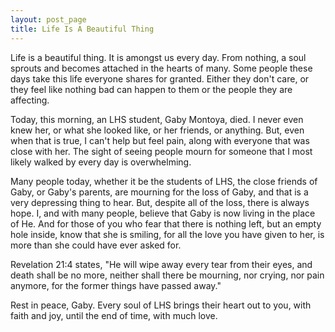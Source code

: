 ```yaml
---
layout: post_page
title: Life Is A Beautiful Thing
---
```


Life is a beautiful thing. It is amongst us every day. From nothing, a soul sprouts and becomes attached in the hearts of many. Some people these days take this life everyone shares for granted. Either they don't care, or they feel like nothing bad can happen to them or the people they are affecting.

Today, this morning, an LHS student, Gaby Montoya, died. I never even knew her, or what she looked like, or her friends, or anything. But, even when that is true, I can't help but feel pain, along with everyone that was close with her. The sight of seeing people mourn for someone that I most likely walked by every day is overwhelming.

Many people today, whether it be the students of LHS, the close friends of Gaby, or Gaby's parents, are mourning for the loss of Gaby, and that is a very depressing thing to hear. But, despite all of the loss, there is always hope. I, and with many people, believe that Gaby is now living in the place of He. And for those of you who fear that there is nothing left, but an empty hole inside, know that she is smiling, for all the love you have given to her, is more than she could have ever asked for.

Revelation 21:4 states, "He will wipe away every tear from their eyes, and death shall be no more, neither shall there be mourning, nor crying, nor pain anymore, for the former things have passed away."

Rest in peace, Gaby. Every soul of LHS brings their heart out to you, with faith and joy, until the end of time, with much love.